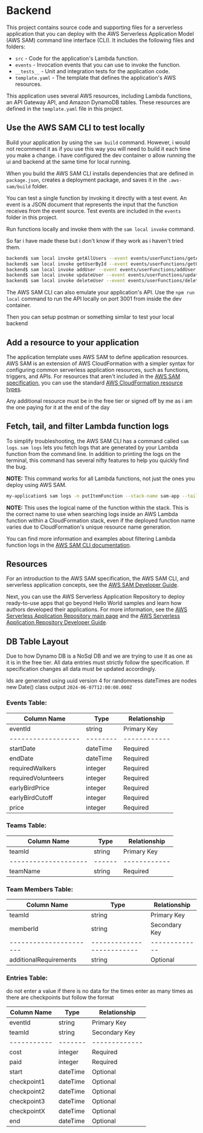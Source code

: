 # Backend

This project contains source code and supporting files for a serverless application that you can deploy with the AWS Serverless Application Model (AWS SAM) command line interface (CLI). It includes the following files and folders:

- `src` - Code for the application's Lambda function.
- `events` - Invocation events that you can use to invoke the function.
- `__tests__` - Unit and integration tests for the application code.
- `template.yaml` - The template that defines the application's AWS resources.

This application uses several AWS resources, including Lambda functions, an API Gateway API, and Amazon DynamoDB tables. These resources are defined in the `template.yaml` file in this project.

## Use the AWS SAM CLI to test locally

Build your application by using the `sam build` command. However, i would not recommend it as if you use this way you will need to build it each time you make a change. i have configured the dev container o allow running the ui and backend at the same time for local running.

When you build the AWS SAM CLI installs dependencies that are defined in `package.json`, creates a deployment package, and saves it in the `.aws-sam/build` folder.

You can test a single function by invoking it directly with a test event. An event is a JSON document that represents the input that the function receives from the event source. Test events are included in the `events` folder in this project.

Run functions locally and invoke them with the `sam local invoke` command.

So far i have made these but i don't know if they work as i haven't tried them.

```bash
backend$ sam local invoke getAllUsers --event events/userFunctions/getAllUsers.json
backend$ sam local invoke getUserById --event events/userFunctions/getUserById.json
backend$ sam local invoke addUser --event events/userFunctions/addUser.json
backend$ sam local invoke updateUser --event events/userFunctions/updateUser.json
backend$ sam local invoke deleteUser --event events/userFunctions/deleteUser.json
```

The AWS SAM CLI can also emulate your application's API. Use the `npm run local` command to run the API locally on port 3001 from inside the dev container.

Then you can setup postman or something similar to test your local backend

## Add a resource to your application

The application template uses AWS SAM to define application resources. AWS SAM is an extension of AWS CloudFormation with a simpler syntax for configuring common serverless application resources, such as functions, triggers, and APIs. For resources that aren't included in the [AWS SAM specification](https://github.com/awslabs/serverless-application-model/blob/master/versions/2016-10-31.md), you can use the standard [AWS CloudFormation resource types](https://docs.aws.amazon.com/AWSCloudFormation/latest/UserGuide/aws-template-resource-type-ref.html).

Any additional resource must be in the free tier or signed off by me as i am the one paying for it at the end of the day

## Fetch, tail, and filter Lambda function logs

To simplify troubleshooting, the AWS SAM CLI has a command called `sam logs`. `sam logs` lets you fetch logs that are generated by your Lambda function from the command line. In addition to printing the logs on the terminal, this command has several nifty features to help you quickly find the bug.

**NOTE:** This command works for all Lambda functions, not just the ones you deploy using AWS SAM.

```bash
my-application$ sam logs -n putItemFunction --stack-name sam-app --tail
```

**NOTE:** This uses the logical name of the function within the stack. This is the correct name to use when searching logs inside an AWS Lambda function within a CloudFormation stack, even if the deployed function name varies due to CloudFormation's unique resource name generation.

You can find more information and examples about filtering Lambda function logs in the [AWS SAM CLI documentation](https://docs.aws.amazon.com/serverless-application-model/latest/developerguide/serverless-sam-cli-logging.html).

## Resources

For an introduction to the AWS SAM specification, the AWS SAM CLI, and serverless application concepts, see the [AWS SAM Developer Guide](https://docs.aws.amazon.com/serverless-application-model/latest/developerguide/what-is-sam.html).

Next, you can use the AWS Serverless Application Repository to deploy ready-to-use apps that go beyond Hello World samples and learn how authors developed their applications. For more information, see the [AWS Serverless Application Repository main page](https://aws.amazon.com/serverless/serverlessrepo/) and the [AWS Serverless Application Repository Developer Guide](https://docs.aws.amazon.com/serverlessrepo/latest/devguide/what-is-serverlessrepo.html).

## DB Table Layout

Due to how Dynamo DB is a NoSql DB and we are trying to use it as one as it is in the free tier. All data entries must strictly follow the specification. If specification changes all data must be updated accordingly.

Ids are generated using uuid version 4 for randomness
dateTimes are nodes new Date() class output `2024-06-07T12:00:00.000Z`

### Events Table:

| Column Name        | Type     | Relationship |
| ------------------ | -------- | ------------ |
| eventId            | string   | Primary Key  |
| ------------------ | -------- | ------------ |
| startDate          | dateTime | Required     |
| endDate            | dateTime | Required     |
| requiredWalkers    | integer  | Required     |
| requiredVolunteers | integer  | Required     |
| earlyBirdPrice     | integer  | Required     |
| earlyBirdCutoff    | integer  | Required     |
| price              | integer  | Required     |

### Teams Table:

| Column Name          | Type   | Relationship |
| -------------------- | ------ | ------------ |
| teamId               | string | Primary Key  |
| -------------------- | ------ | ------------ |
| teamName             | string | Required     |

### Team Members Table:

| Column Name            | Type                      | Relationship  |
| ---------------------- | ------------------------- | ------------- |
| teamId                 | string                    | Primary Key   |
| memberId               | string                    | Secondary Key |
| ---------------------- | ------------------------- | ------------- |
| additionalRequirements | string                    | Optional      |

### Entries Table:

do not enter a value if there is no data for the times
enter as many times as there are checkpoints but follow the format

| Column Name | Type     | Relationship  |
| ----------- | -------- | ------------- |
| eventId     | string   | Primary Key   |
| teamId      | string   | Secondary Key |
| ----------- | -------  | ------------- |
| cost        | integer  | Required      |
| paid        | integer  | Required      |
| start       | dateTime | Optional      |
| checkpoint1 | dateTime | Optional      |
| checkpoint2 | dateTime | Optional      |
| checkpoint3 | dateTime | Optional      |
| checkpointX | dateTime | Optional      |
| end         | dateTime | Optional      |

